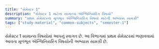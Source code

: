 ```yaml
---
title: "સેમેસ્ટર 1"
description: "સેમેસ્ટર 1 માટેના સામાન્ય એન્જિનિયરિંગ વિષયો"
summary: "પ્રથમ સેમેસ્ટરના મૂળભૂત એન્જિનિયરિંગ વિષયો માટેની અભ્યાસ સામગ્રી"
tags: ["study-material", "common-subjects", "semester-1"]
---
```


સેમેસ્ટર 1 સામાન્ય વિષયોમાં આપનું સ્વાગત છે. આ વિભાગમાં પ્રથમ સેમેસ્ટરમાં ભણાવવામાં આવતા મૂળભૂત એન્જિનિયરિંગ વિષયોની અભ્યાસ સામગ્રી છે.
